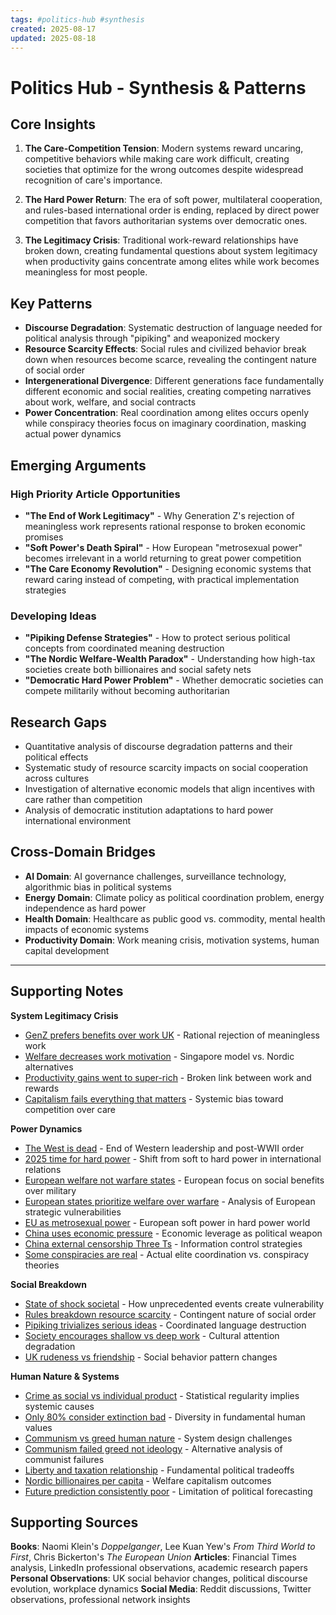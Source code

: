 ```yaml
---
tags: #politics-hub #synthesis
created: 2025-08-17
updated: 2025-08-18
---
```


# Politics Hub - Synthesis & Patterns

## Core Insights

1. **The Care-Competition Tension**: Modern systems reward uncaring, competitive behaviors while making care work difficult, creating societies that optimize for the wrong outcomes despite widespread recognition of care's importance.

2. **The Hard Power Return**: The era of soft power, multilateral cooperation, and rules-based international order is ending, replaced by direct power competition that favors authoritarian systems over democratic ones.

3. **The Legitimacy Crisis**: Traditional work-reward relationships have broken down, creating fundamental questions about system legitimacy when productivity gains concentrate among elites while work becomes meaningless for most people.

## Key Patterns

- **Discourse Degradation**: Systematic destruction of language needed for political analysis through "pipiking" and weaponized mockery
- **Resource Scarcity Effects**: Social rules and civilized behavior break down when resources become scarce, revealing the contingent nature of social order
- **Intergenerational Divergence**: Different generations face fundamentally different economic and social realities, creating competing narratives about work, welfare, and social contracts
- **Power Concentration**: Real coordination among elites occurs openly while conspiracy theories focus on imaginary coordination, masking actual power dynamics

## Emerging Arguments

### High Priority Article Opportunities

- **"The End of Work Legitimacy"** - Why Generation Z's rejection of meaningless work represents rational response to broken economic promises
- **"Soft Power's Death Spiral"** - How European "metrosexual power" becomes irrelevant in a world returning to great power competition
- **"The Care Economy Revolution"** - Designing economic systems that reward caring instead of competing, with practical implementation strategies

### Developing Ideas

- **"Pipiking Defense Strategies"** - How to protect serious political concepts from coordinated meaning destruction
- **"The Nordic Welfare-Wealth Paradox"** - Understanding how high-tax societies create both billionaires and social safety nets
- **"Democratic Hard Power Problem"** - Whether democratic societies can compete militarily without becoming authoritarian

## Research Gaps

- Quantitative analysis of discourse degradation patterns and their political effects
- Systematic study of resource scarcity impacts on social cooperation across cultures
- Investigation of alternative economic models that align incentives with care rather than competition
- Analysis of democratic institution adaptations to hard power international environment

## Cross-Domain Bridges

- **AI Domain**: AI governance challenges, surveillance technology, algorithmic bias in political systems
- **Energy Domain**: Climate policy as political coordination problem, energy independence as hard power
- **Health Domain**: Healthcare as public good vs. commodity, mental health impacts of economic systems
- **Productivity Domain**: Work meaning crisis, motivation systems, human capital development

---

## Supporting Notes

**System Legitimacy Crisis**
- [GenZ prefers benefits over work UK](politics-genz-benefits-work-uk.md) - Rational rejection of meaningless work
- [Welfare decreases work motivation](politics-welfare-work-motivation.md) - Singapore model vs. Nordic alternatives
- [Productivity gains went to super-rich](politics-productivity-super-rich.md) - Broken link between work and rewards
- [Capitalism fails everything that matters](politics-capitalism-fails-care.md) - Systemic bias toward competition over care

**Power Dynamics**
- [The West is dead](politics-west-dead.md) - End of Western leadership and post-WWII order
- [2025 time for hard power](politics-hard-power-2025.md) - Shift from soft to hard power in international relations
- [European welfare not warfare states](politics-europe-welfare-warfare.md) - European focus on social benefits over military
- [European states prioritize welfare over warfare](politics-europe-welfare-over-warfare.md) - Analysis of European strategic vulnerabilities
- [EU as metrosexual power](politics-eu-metrosexual-power.md) - European soft power in hard power world
- [China uses economic pressure](politics-china-economic-pressure.md) - Economic leverage as political weapon
- [China external censorship Three Ts](politics-china-three-ts.md) - Information control strategies
- [Some conspiracies are real](politics-conspiracy-real.md) - Actual elite coordination vs. conspiracy theories

**Social Breakdown**
- [State of shock societal](politics-societal-shock.md) - How unprecedented events create vulnerability
- [Rules breakdown resource scarcity](politics-rules-breakdown-scarcity.md) - Contingent nature of social order
- [Pipiking trivializes serious ideas](politics-pipiking-meaning-sabotage.md) - Coordinated language destruction
- [Society encourages shallow vs deep work](politics-society-shallow-work.md) - Cultural attention degradation
- [UK rudeness vs friendship](politics-uk-rudeness-friendship.md) - Social behavior pattern changes

**Human Nature & Systems**
- [Crime as social vs individual product](politics-crime-social-individual.md) - Statistical regularity implies systemic causes
- [Only 80% consider extinction bad](politics-extinction-80percent-bad.md) - Diversity in fundamental human values
- [Communism vs greed human nature](politics-communism-greed-human-nature.md) - System design challenges
- [Communism failed greed not ideology](politics-communism-failed-greed-not-ideology.md) - Alternative analysis of communist failures
- [Liberty and taxation relationship](politics-liberty-taxation-relationship.md) - Fundamental political tradeoffs
- [Nordic billionaires per capita](politics-nordic-billionaires.md) - Welfare capitalism outcomes
- [Future prediction consistently poor](politics-future-prediction-poor.md) - Limitation of political forecasting

## Supporting Sources

**Books**: Naomi Klein's *Doppelganger*, Lee Kuan Yew's *From Third World to First*, Chris Bickerton's *The European Union*
**Articles**: Financial Times analysis, LinkedIn professional observations, academic research papers
**Personal Observations**: UK social behavior changes, political discourse evolution, workplace dynamics
**Social Media**: Reddit discussions, Twitter observations, professional network insights